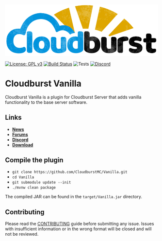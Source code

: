 ![Cloudburst](.github/images/banner.png)

[![License: GPL v3](https://img.shields.io/badge/License-GPL%20v3-blue.svg)](LICENSE)
[![Build Status](https://ci.nukkitx.com/job/NukkitX/job/Vanilla/job/master/badge/icon)](https://ci.nukkitx.com/job/NukkitX/job/Server/job/master/)
![Tests](https://img.shields.io/jenkins/t/https/ci.nukkitx.com/job/NukkitX/job/Vanilla/job/master.svg)
[![Discord](https://img.shields.io/discord/393465748535640064.svg)](https://discord.gg/5PzMkyK)

# Cloudburst Vanilla

Cloudburst Vanilla is a plugin for Cloudburst Server that adds vanilla functionality to the base server software.

Links
--------------------

* __[News](https://cloudburstmc.org)__
* __[Forums](https://cloudburstmc.org/forums)__
* __[Discord](https://discord.gg/5PzMkyK)__
* __[Download](https://ci.opencollab.dev/job/NukkitX/job/Vanilla/job/master/)__

Compile the plugin
-------------
- `git clone https://github.com/CloudburstMC/Vanilla.git`
- `cd Vanilla`
- `git submodule update --init`
- `./mvnw clean package`

The compiled JAR can be found in the `target/Vanilla.jar` directory.

Contributing
------------
Please read the [CONTRIBUTING](.github/CONTRIBUTING.md) guide before submitting any issue. Issues with insufficient information or in the wrong format will be closed and will not be reviewed.
